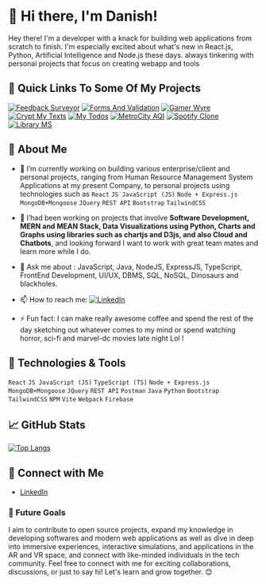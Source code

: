 # 👋 Hi there, I'm Danish!
Hey there! I'm a developer with a knack for building web applications from scratch to finish. I'm especially excited about what's new in  React.js, Python, Artificial Intelligence and Node.js these days.  always tinkering with personal projects that focus on creating webapp and tools
## 🚀 Quick Links To Some Of My Projects

[![Feedback Surveyor](https://img.shields.io/badge/Feedback_Surveyor-3cb0c8?style=for-the-badge&logo=ko-fi&logoColor=white)](https://danishofcodes.github.io/feedbacksurveyor/)
[![Forms And Validation](https://img.shields.io/badge/Forms_And_Validation-185365?style=for-the-badge&logo=ko-fi&logoColor=white)](https://danishofcodes.github.io/FormsAndValidation/)
[![Gamer Wyre](https://img.shields.io/badge/GamerWyre-801dff?style=for-the-badge&logo=ko-fi&logoColor=white)](https://danishofcodes.github.io/GamerWyre/)
[![Crypt My Texts](https://img.shields.io/badge/Crypt_My_Texts-0A66C2?style=for-the-badge&logo=ko-fi&logoColor=white)](https://danishofcodes.github.io/CryptMyTexts/)
[![My Todos](https://img.shields.io/badge/my_Todo_App-fd7e14?style=for-the-badge&logo=ko-fi&logoColor=white)](https://danishofcodes.github.io/myTodoApp/)
[![MetroCity AQI](https://img.shields.io/badge/metrocity_AQI-14B8A6?style=for-the-badge&logo=ko-fi&logoColor=white)](https://danishofcodes.github.io/metrocityAQI/)
[![Spotify Clone](https://img.shields.io/badge/Spotify_Clone-1ed760?style=for-the-badge&logo=ko-fi&logoColor=white)](https://danishofcodes.github.io/Spotify-Clone/)
[![Library MS](https://img.shields.io/badge/library_ms-185365?style=for-the-badge&logo=ko-fi&logoColor=white)](https://danishofcodes.github.io/LibraryMS/)


## 🚀 About Me

- 🔭 I’m currently working on building various enterprise/client and personal projects, ranging from Human Resource Management System Applications at my present Company, to personal projects using technologies such as  `React`  `JS JavaScript (JS)` `Node + Express.js` `MongoDB+Mongoose` `JQuery` `REST API`  `Bootstrap` `TailwindCSS`
- 🤝 I’had been working on projects that involve **Software Development, MERN and MEAN Stack, Data Visualizations using Python, Charts and Graphs using libraries such as chartjs and D3js, and also Cloud and Chatbots**, and looking forward I want to work with great team mates and learn more while I do.
- 💬 Ask me about : JavaScript, Java, NodeJS, ExpressJS, TypeScript, FrontEnd Development, UI/UX,  DBMS, SQL, NoSQL,  Dinosaurs and blackholes.
- 📫 How to reach me:
 [![LinkedIn](https://img.shields.io/badge/LinkedIn-Connect-blue?style=for-the-badge&logo=linkedin)](https://www.linkedin.com/in/abdul-danish-38b5942a7)

- ⚡ Fun fact: I can make really awesome coffee and spend the rest of the day sketching out whatever comes to my mind or spend watching horror, sci-fi and marvel-dc movies late night Lol !

## 🔧 Technologies & Tools

 `React`  `JS JavaScript (JS)` `TypeScript (TS)` `Node + Express.js` `MongoDB+Mongoose` `JQuery` `REST API` `Postman` `Java` `Python` `Bootstrap` `TailwindCSS` `NPM` `Vite` `Webpack` `Firebase`

## 📈 GitHub Stats

[![Top Langs](https://github-readme-stats.vercel.app/api/top-langs/?username=danishofcodes&layout=compact)](https://github.com/danishofcodes/)

## 🤝 Connect with Me

- [LinkedIn](https://www.linkedin.com/in/abdul-danish-38b5942a7/)


### 🎯 Future Goals

I aim to contribute to open source projects, expand my knowledge in developing softwares and modern web applications as well as dive in deep into immersive experiences, interactive simulations, and applications in the AR and VR space, and connect with like-minded individuals in the tech community.
Feel free to connect with me for exciting collaborations, discussions, or just to say hi! Let's learn and grow together. 😊


<!---
danishofcodes/danishofcodes is a ✨ special ✨ repository because its `README.md` (this file) appears on your GitHub profile.
You can click the Preview link to take a look at your changes.
--->
